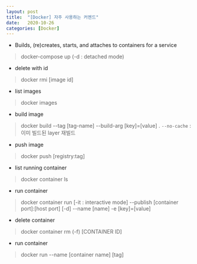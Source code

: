 ```yaml
---
layout: post
title:  "[Docker] 자주 사용하는 커멘드"
date:   2020-10-26
categories: [Docker]
---
```


- Builds, (re)creates, starts, and attaches to containers for a service
> docker-compose up (-d : detached mode)

- delete with id
> docker rmi [image id]

- list images
> docker images

- build image
> docker build --tag [tag-name] --build-arg [key]=[value] . 
> `--no-cache` : 이미 빌드된 layer 재빌드

- push image
> docker push [registry:tag]

- list running container
> docker container ls

- run container
> docker container run [-it : interactive mode] --publish [container port]:[host port] [-d] --name [name] -e [key]=[value]

- delete container
> docker container rm (-f) [CONTAINER ID]

- run container
> docker run --name [container name] [tag]

